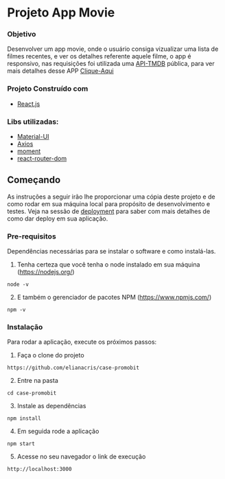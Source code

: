# Projeto App Movie
### Objetivo
Desenvolver um app movie, onde o usuário consiga vizualizar uma lista de filmes recentes, e ver os detalhes referente aquele filme, o app é responsivo, nas requisições foi utilizada uma [API-TMDB](https://www.themoviedb.org/documentation/api) pública, para ver mais detalhes desse APP [Clique-Aqui](app-filmes.surge.sh)
### Projeto Construído com  
- [React.js](https://reactjs.org/)

### Libs utilizadas:
- [Material-UI](https://mui.com/)
- [Axios](https://axios-http.com/) 
- [moment](https://www.npmjs.com/package/moment)
- [react-router-dom](https://www.npmjs.com/package/react-router-dom)

## Começando

As instruções a seguir irão lhe proporcionar uma cópia deste projeto e de como rodar em sua máquina local para propósito de desenvolvimento e testes. Veja na sessão de [deployment](#Deployment) para saber com mais detalhes de como dar deploy em sua aplicação.

### Pre-requisitos
Dependências necessárias para se instalar o software e como instalá-las.

1. Tenha certeza que você tenha o node instalado em sua máquina (https://nodejs.org/)

```
node -v
```
2. E também o gerenciador de pacotes NPM (https://www.npmjs.com/)
```
npm -v
```

### Instalação

Para rodar a aplicação, execute os próximos passos:

1. Faça o clone do projeto
```
https://github.com/elianacris/case-promobit
```

2. Entre na pasta

```
cd case-promobit
```

3. Instale as dependências

```
npm install
```

4. Em seguida rode a aplicação

```
npm start
```

5. Acesse no seu navegador o link de execução

```
http://localhost:3000